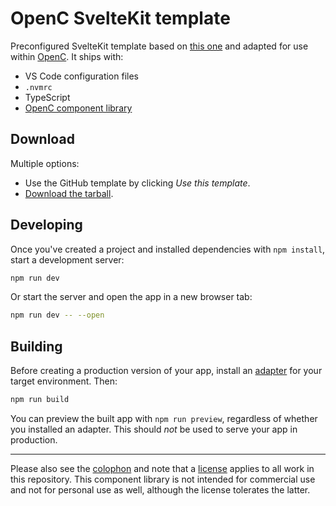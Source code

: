 # OpenC SvelteKit template

Preconfigured SvelteKit template based on [this one](https://github.com/garraflavatra/sveltekit-template) and adapted for use within [OpenC](https://www.openc.nl). It ships with:

-   VS Code configuration files
-   `.nvmrc`
-   TypeScript
-   [OpenC component library](https://github.com/openc-bv/design-system)

## Download

Multiple options:

-   Use the GitHub template by clicking _Use this template_.
-   [Download the tarball](https://github.com/garraflavatra/sveltekit-template/tarball/main).

## Developing

Once you've created a project and installed dependencies with `npm install`, start a development server:

```bash
npm run dev
```

Or start the server and open the app in a new browser tab:

```bash
npm run dev -- --open
```

## Building

Before creating a production version of your app, install an [adapter](https://kit.svelte.dev/docs#adapters) for your target environment. Then:

```bash
npm run build
```

You can preview the built app with `npm run preview`, regardless of whether you installed an adapter. This should _not_ be used to serve your app in production.

---

Please also see the [colophon] and note that a [license] applies to all work in
this repository. This component library is not intended for commercial use and not for personal use as well, although the license tolerates the latter.

[colophon]: COLOPHON.md
[license]: LICENSE
